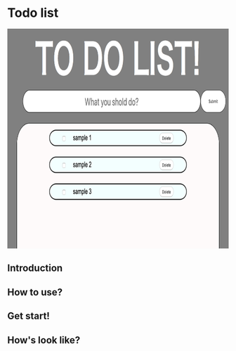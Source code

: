 # Todo list

<img src="https://github.com/G-N555/Todolist/blob/master/todoapp/todoList_firstpage.png" width="1000px" height="500px">

## Introduction

## How to use?

## Get start!

## How's look like?
